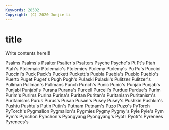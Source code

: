 ```yaml
---
Keywords: 28502
Copyright: (C) 2020 Junjie Li
---
```


# title

Write contents here!!!

Psalms 
Psalms's 
Psalter 
Psalter's 
Psalters 
Psyche
Psyche's 
Pt 
Pt's 
Ptah 
Ptah's 
Ptolemaic 
Ptolemaic's 
Ptolemies 
Ptolemy 
Ptolemy's
Pu 
Pu's 
Puccini 
Puccini's 
Puck 
Puck's 
Puckett 
Puckett's 
Puebla 
Puebla's
Pueblo 
Pueblo's 
Puerto 
Puget 
Puget's 
Pugh 
Pugh's 
Pulaski 
Pulaski's 
Pulitzer
Pulitzer's 
Pullman 
Pullman's 
Pullmans 
Punch 
Punch's 
Punic 
Punic's 
Punjab 
Punjab's
Punjabi 
Punjabi's 
Purana 
Purana's 
Purcell 
Purcell's 
Purdue 
Purdue's 
Purim 
Purim's
Purims 
Purina 
Purina's 
Puritan 
Puritan's 
Puritanism 
Puritanism's 
Puritanisms 
Purus 
Purus's
Pusan 
Pusan's 
Pusey 
Pusey's 
Pushkin 
Pushkin's 
Pushtu 
Pushtu's 
Putin 
Putin's
Putnam 
Putnam's 
Puzo 
Puzo's 
PyTorch 
PyTorch's 
Pygmalion 
Pygmalion's 
Pygmies 
Pygmy
Pygmy's 
Pyle 
Pyle's 
Pym 
Pym's 
Pynchon 
Pynchon's 
Pyongyang 
Pyongyang's 
Pyotr
Pyotr's 
Pyrenees 
Pyrenees's 
